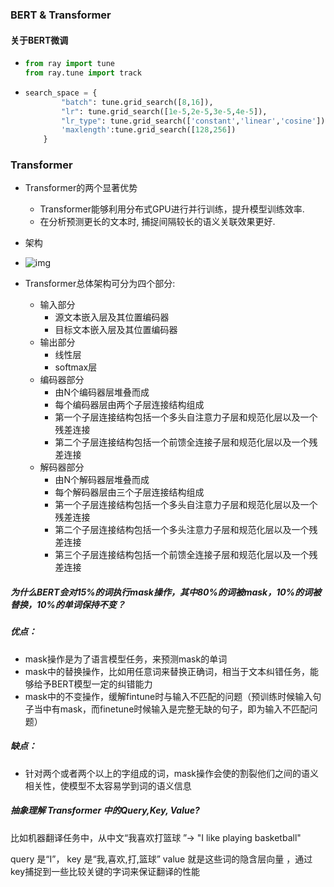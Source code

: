### BERT & Transformer

#### 关于BERT微调

- ```python
  from ray import tune
  from ray.tune import track
  ```

- ```python
  search_space = {
          "batch": tune.grid_search([8,16]),
          "lr": tune.grid_search([1e-5,2e-5,3e-5,4e-5]),
          "lr_type": tune.grid_search(['constant','linear','cosine']),
          'maxlength':tune.grid_search([128,256])
      }
  ```

  

### Transformer

- Transformer的两个显著优势
  - Transformer能够利用分布式GPU进行并行训练，提升模型训练效率.     
  - 在分析预测更长的文本时, 捕捉间隔较长的语义关联效果更好.   
- 架构
- ![img](http://121.199.45.168:8001/img/4.png)

- Transformer总体架构可分为四个部分:
  - 输入部分
    - 源文本嵌入层及其位置编码器
    - 目标文本嵌入层及其位置编码器
  - 输出部分
    - 线性层
    - softmax层
  - 编码器部分
    - 由N个编码器层堆叠而成
    - 每个编码器层由两个子层连接结构组成
    - 第一个子层连接结构包括一个多头自注意力子层和规范化层以及一个残差连接
    - 第二个子层连接结构包括一个前馈全连接子层和规范化层以及一个残差连接
  - 解码器部分
    - 由N个解码器层堆叠而成
    - 每个解码器层由三个子层连接结构组成
    - 第一个子层连接结构包括一个多头自注意力子层和规范化层以及一个残差连接
    - 第二个子层连接结构包括一个多头注意力子层和规范化层以及一个残差连接
    - 第三个子层连接结构包括一个前馈全连接子层和规范化层以及一个残差连接

##### 为什么BERT会对15%的词执行mask操作，其中80%的词被mask，10%的词被替换，10%的单词保持不变？

##### 优点：

- mask操作是为了语言模型任务，来预测mask的单词
- mask中的替换操作，比如用任意词来替换正确词，相当于文本纠错任务，能够给予BERT模型一定的纠错能力
- mask中的不变操作，缓解fintune时与输入不匹配的问题（预训练时候输入句子当中有mask，而finetune时候输入是完整无缺的句子，即为输入不匹配问题）

##### 缺点：

- 针对两个或者两个以上的字组成的词，mask操作会使的割裂他们之间的语义相关性，使模型不太容易学到词的语义信息

##### 抽象理解 Transformer 中的Query,Key, Value?

比如机器翻译任务中，从中文“我喜欢打篮球 ”$\rightarrow$ "I like playing basketball"

query 是“I”， key 是“我,喜欢,打,篮球” value 就是这些词的隐含层向量 ，通过key捕捉到一些比较关键的字词来保证翻译的性能